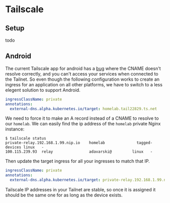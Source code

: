 # Tailscale

## Setup

todo

## Android

The current Tailscale app for android has a [bug](https://forum.tailscale.com/t/cname-aliases-to-magicdns-dont-seem-to-work-on-android/1584) where the CNAME doesn't resolve correctly, and you can't access your services when connected to the Tailnet. So even though the following configuration works to create an ingress for an application on all other platforms, we have to switch to a less elegent solution to support Android.

```yaml
ingressClassName: private
annotations:
  external-dns.alpha.kubernetes.io/target: homelab.tail22829.ts.net
```

We need to force it to make an A record instead of a CNAME to resolve to our `homelab`. We can easily find the ip address of the `homelab` private Nginx instance:

```
$ tailscale status
private-relay.192.168.1.99.nip.io    homelab              tagged-devices linux   -
100.115.239.93  relay                adavarski@         linux   -
```

Then update the target ingress for all your ingresses to match that IP.

```yaml
ingressClassName: private
annotations:
  external-dns.alpha.kubernetes.io/target: private-relay.192.168.1.99.nip.io
```

Tailscale IP addresses in your Tailnet are stable, so once it is assigned it should be the same one for as long as the device exists.
